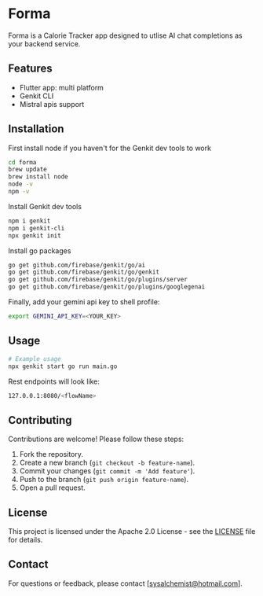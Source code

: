# Forma

Forma is a Calorie Tracker app designed to utlise AI chat completions as your backend service.

## Features

- Flutter app: multi platform
- Genkit CLI
- Mistral apis support

## Installation

First install node if you haven't for the Genkit dev tools to work

```zsh
cd forma
brew update
brew install node
node -v
npm -v
```

Install Genkit dev tools
```zsh
npm i genkit
npm i genkit-cli 
npx genkit init
```

Install go packages
```zsh
go get github.com/firebase/genkit/go/ai
go get github.com/firebase/genkit/go/genkit
go get github.com/firebase/genkit/go/plugins/server
go get github.com/firebase/genkit/go/plugins/googlegenai
```

Finally, add your gemini api key to shell profile:
```zsh
export GEMINI_API_KEY=<YOUR_KEY>
```

## Usage

```zsh
# Example usage
npx genkit start go run main.go
```
Rest endpoints will look like:
```zsh
127.0.0.1:8080/<flowName>
```

## Contributing

Contributions are welcome! Please follow these steps:

1. Fork the repository.
2. Create a new branch (`git checkout -b feature-name`).
3. Commit your changes (`git commit -m 'Add feature'`).
4. Push to the branch (`git push origin feature-name`).
5. Open a pull request.

## License

This project is licensed under the Apache 2.0 License - see the [LICENSE](https://github.com/supejuice/forma/blob/main/LICENSE) file for details.

## Contact

For questions or feedback, please contact [sysalchemist@hotmail.com].